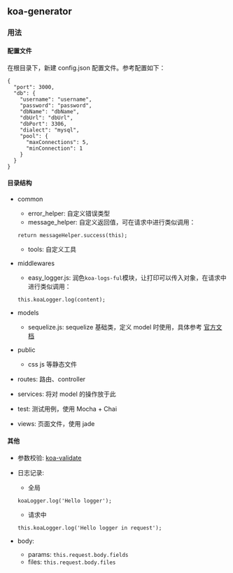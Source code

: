 ## koa-generator

### 用法

#### 配置文件
在根目录下，新建 config.json 配置文件。参考配置如下：
```
{
  "port": 3000,
  "db": {
    "username": "username",
    "password": "password",
    "dbName": "dbName",
    "dbUrl": "dbUrl",
    "dbPort": 3306,
    "dialect": "mysql",
    "pool": {
      "maxConnections": 5,
      "minConnection": 1
    }
  }
}
```



#### 目录结构
- common
  - error_helper: 自定义错误类型
  - message_helper: 自定义返回值，可在请求中进行类似调用：
  ```
  return messageHelper.success(this);
  ```
  - tools: 自定义工具

- middlewares
  - easy_logger.js: 润色`koa-logs-ful`模块，让打印可以传入对象，在请求中进行类似调用：
  ```
  this.koaLogger.log(content);
  ```

- models
  - sequelize.js: sequelize 基础类，定义 model 时使用，具体参考 [官方文档](http://sequelizejs.com/)

- public
  - css js 等静态文件

- routes: 路由、controller

- services: 将对 model 的操作放于此

- test: 测试用例，使用 Mocha + Chai

- views: 页面文件，使用 jade



#### 其他
- 参数校验: [koa-validate](https://github.com/RocksonZeta/koa-validate)

- 日志记录:
  - 全局
  ```
  koaLogger.log('Hello logger');
  ```
  - 请求中
  ```
  this.koaLogger.log('Hello logger in request');
  ```

- body:
  - params: `this.request.body.fields`
  - files: `this.request.body.files`
